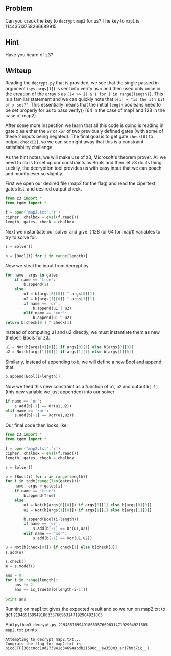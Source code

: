 ## Problem

Can you crack the key to `decrypt` `map2` for us? The key to `map1` is 11443513758266689915.

## Hint

Have you heard of z3?

## Writeup

Reading the `decrypt.py` that is provided, we see that the single passed in argument (`sys.argv[1]`) is sent into verify as `x` and then used only once in the creation of the array `b` as `[(x >> i) & 1 for i in range(length)]`. This is a familiar statement and we can quickly note that `b[i] = "is the ith bit of x set?"`. This essentially means that the initial `length` booleans need to be set properly for us to pass verify() (64 in the case of map1 and 128 in the case of map2).

After some more inspection we learn that all this code is doing is reading in gate x as either the `or` or `xor` of two previously defined gates (with some of these 2 inputs being negated). The final goal is to get gate `check[0]` to output `check[1]`, so we can see right away that this is a constraint satisfiability challenge.

As the hint notes, we will make use of z3, Microsoft's theorem prover. All we need to do is to set up our constraints as Bools and then let z3 do its thing. Luckily, the decryption tool provides us with easy input that we can poach and modify ever so slightly.

First we open our desired file (map2 for the flag) and read the cipertext, gates list, and desired output check.
```python
from z3 import *
from tqdm import *

f = open("map2.txt",'r')
cipher, chalbox = eval(f.read())
length, gates, check = chalbox
```

Next we instantiate our solver and give it 128 (or 64 for map1) variables to try to solve for.

```python
s = Solver()

b = [Bool(i) for i in range(length)]
```

Now we steal the input from decrypt.py

```python
for name, args in gates:
    if name == 'true':
        b.append(1)
    else:
        u1 = b[args[0][0]] ^ args[0][1]
        u2 = b[args[1][0]] ^ args[1][1]
        if name == 'or':
            b.append(u1 | u2)
        elif name == 'xor':
            b.append(u1 ^ u2)
return b[check[0]] ^ check[1]
```
Instead of computing u1 and u2 directly, we must instantiate them as new (helper) Bools for z3. 
```python
u1 = Not(b[args[0][0]]) if args[0][1] else b[args[0][0]]
u2 = Not(b[args[1][0]]) if args[1][1] else b[args[1][0]]
```
Similarly, instead of appending to `b`, we will define a new Bool and append that.

```python
b.append(Bool(i+length))
```
Now we feed this new constraint as a function of `u1`, `u2` and output `b[-1]` (this new variable we just appended) into our solver 

```python
if name == 'or':
    s.add(b[-1] == Or(u1,u2))
elif name == 'xor':
    s.add(b[-1] == Xor(u1,u2))
```

Our final code then looks like:

```python
from z3 import *
from tqdm import *

f = open("map2.txt",'r')
cipher, chalbox = eval(f.read())
length, gates, check = chalbox

s = Solver()

b = [Bool(i) for i in range(length)]
for i in tqdm(range(len(gates))):
    name, args = gates[i]
    if name == 'true':
        b.append(True)
    else:
        u1 = Not(b[args[0][0]]) if args[0][1] else b[args[0][0]]
        u2 = Not(b[args[1][0]]) if args[1][1] else b[args[1][0]]

        b.append(Bool(i+length))
        if name == 'or':
            s.add(b[-1] == Or(u1,u2))
        elif name == 'xor':
            s.add(b[-1] == Xor(u1,u2))

u = Not(b[check[0]]) if check[1] else b[check[0]]
s.add(u)

s.check()
m = s.model()

ans = 0
for i in range(length):
    ans *= 2
    ans += is_true(m[b[length-i-1]])
    
print ans
```

Running on map1.txt gives the expected result and so we run on map2.txt to get `219465169949186335766963147192904921805` 

And `python3 decrypt.py 219465169949186335766963147192904921805 map2.txt` prints
```
Attempting to decrypt map2.txt...
Congrats the flag for map2.txt is: picoCTF{36cc0cc10d273941c34694abdb21580d__aw350m3_ari7hm37ic__}
```